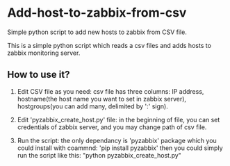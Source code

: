 # Add-host-to-zabbix-from-csv
Simple python script to add new hosts to zabbix from CSV file.

This is a simple python script which reads a csv files and adds hosts to zabbix monitoring server.

## How to use it?
1. Edit CSV file as you need:
  csv file has three columns: IP address, hostname(the host name you want to set in zabbix server), hostgroups(you can add many, delimited by ':' sign).
  
2. Edit 'pyzabbix_create_host.py' file:
      in the beginning of file, you can set credentials of zabbix server, and you may change path of csv file.

3. Run the script:
   the only dependancy is 'pyzabbix' package which you could install with coammnd: 'pip install pyzabbix'
   then you could simply run the script like this: "python pyzabbix_create_host.py"
